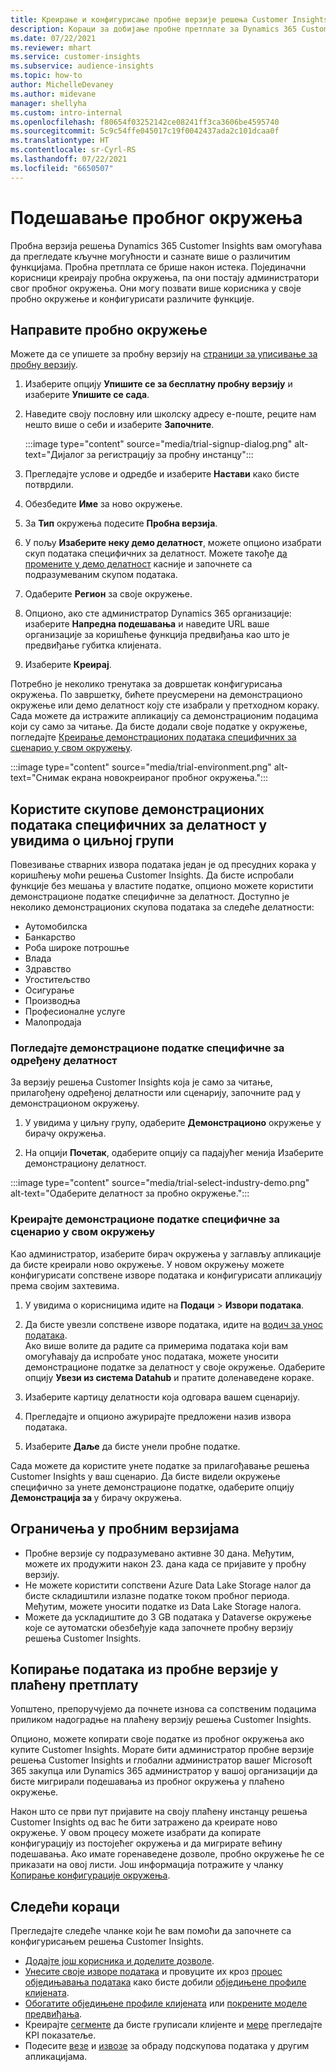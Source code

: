 ```yaml
---
title: Креирање и конфигурисање пробне верзије решења Customer Insights
description: Кораци за добијање пробне претплате за Dynamics 365 Customer Insights и његово конфигурисање.
ms.date: 07/22/2021
ms.reviewer: mhart
ms.service: customer-insights
ms.subservice: audience-insights
ms.topic: how-to
author: MichelleDevaney
ms.author: midevane
manager: shellyha
ms.custom: intro-internal
ms.openlocfilehash: f80654f03252142ce08241ff3ca3606be4595740
ms.sourcegitcommit: 5c9c54ffe045017c19f0042437ada2c101dcaa0f
ms.translationtype: HT
ms.contentlocale: sr-Cyrl-RS
ms.lasthandoff: 07/22/2021
ms.locfileid: "6650507"
---
```

# <a name="set-up-a-trial-environment"></a>Подешавање пробног окружења 

Пробна верзија решења Dynamics 365 Customer Insights вам омогућава да прегледате кључне могућности и сазнате више о различитим функцијама. Пробна претплата се брише након истека. Појединачни корисници креирају пробна окружења, па они постају администратори свог пробног окружења. Они могу позвати више корисника у своје пробно окружење и конфигурисати различите функције.

## <a name="create-a-trial-environment"></a>Направите пробно окружење

Можете да се упишете за пробну верзију на [страници за уписивање за пробну верзију](https://dynamics.microsoft.com/get-started/free-trial/?appname=customerinsights). 

1. Изаберите опцију **Упишите се за бесплатну пробну верзију** и изаберите **Упишите се сада**.

1. Наведите своју пословну или школску адресу е-поште, реците нам нешто више о себи и изаберите **Започните**.

   :::image type="content" source="media/trial-signup-dialog.png" alt-text="Дијалог за регистрацију за пробну инстанцу":::

1. Прегледајте услове и одредбе и изаберите **Настави** како бисте потврдили.

1. Обезбедите **Име** за ново окружење. 

1. За **Тип** окружења подесите **Пробна верзија**.

1. У пољу **Изаберите неку демо делатност**, можете опционо изабрати скуп података специфичних за делатност. Можете такође [да промените у демо делатност](#use-industry-specific-demo-data-sets-in-audience-insights) касније и започнете са подразумеваним скупом података.

1. Одаберите **Регион** за своје окружење.

1. Опционо, ако сте администратор Dynamics 365 организације: изаберите **Напредна подешавања** и наведите URL ваше организације за коришћење функција предвиђања као што је предвиђање губитка клијената. 

1. Изаберите **Креирај**. 

Потребно је неколико тренутака за довршетак конфигурисања окружења. По завршетку, бићете преусмерени на демонстрационо окружење или демо делатност коју сте изабрали у претходном кораку. Сада можете да истражите апликацију са демонстрационим подацима који су само за читање. Да бисте додали своје податке у окружење, погледајте [Креирање демонстрационих података специфичних за сценарио у свом окружењу](#create-scenario-specific-demo-data-in-your-own-environment).

:::image type="content" source="media/trial-environment.png" alt-text="Снимак екрана новокреираног пробног окружења.":::

## <a name="use-industry-specific-demo-data-sets-in-audience-insights"></a>Користите скупове демонстрационих података специфичних за делатност у увидима о циљној групи

Повезивање стварних извора података један је од пресудних корака у коришћењу моћи решења Customer Insights. Да бисте испробали функције без мешања у властите податке, опционо можете користити демонстрационе податке специфичне за делатност. Доступно је неколико демонстрационих скупова података за следеће делатности: 

-   Аутомобилска
-   Банкарство
-   Роба широке потрошње
-   Влада
-   Здравство
-   Угоститељство
-   Осигурање
-   Производња
-   Професионалне услуге
-   Малопродаја

### <a name="see-industry-specific-demo-data-in-trials"></a>Погледајте демонстрационе податке специфичне за одређену делатност

За верзију решења Customer Insights која је само за читање, прилагођену одређеној делатности или сценарију, започните рад у демонстрационом окружењу. 
 
1.  У увидима у циљну групу, одаберите **Демонстрационо** окружење у бирачу окружења.

2.  На опцији **Почетак**, одаберите опцију са падајућег менија Изаберите демонстрациону делатност.

:::image type="content" source="media/trial-select-industry-demo.png" alt-text="Одаберите делатност за пробно окружење.":::

### <a name="create-scenario-specific-demo-data-in-your-own-environment"></a>Креирајте демонстрационе податке специфичне за сценарио у свом окружењу

Као администратор, изаберите бирач окружења у заглављу апликације да бисте креирали ново окружење. У новом окружењу можете конфигурисати сопствене изворе података и конфигурисати апликацију према својим захтевима. 

1.  У увидима о корисницима идите на **Подаци** > **Извори података**.

2.  Да бисте увезли сопствене изворе података, идите на [водич за унос података](data-sources.md).     
   Ако више волите да радите са примерима података који вам омогућавају да испробате унос података, можете уносити демонстрационе податке за делатност у своје окружење. Одаберите опцију **Увези из система Datahub** и пратите доленаведене кораке.

3.  Изаберите картицу делатности која одговара вашем сценарију. 

4.  Прегледајте и опционо ажурирајте предложени назив извора података. 

5.  Изаберите **Даље** да бисте унели пробне податке. 

Сада можете да користите унете податке за прилагођавање решења Customer Insights у ваш сценарио. Да бисте видели окружење специфично за унете демонстрационе податке, одаберите опцију **Демонстрација за <Industry>** у бирачу окружења.

## <a name="limitations-in-trials"></a>Ограничења у пробним верзијама

- Пробне верзије су подразумевано активне 30 дана. Међутим, можете их продужити након 23. дана када се пријавите у пробну верзију.
- Не можете користити сопствени Azure Data Lake Storage налог да бисте складиштили излазне податке током пробног периода. Међутим, можете уносити податке из Data Lake Storage налога.
- Можете да ускладиштите до 3 GB података у Dataverse окружење које се аутоматски обезбеђује када започнете пробну верзију решења Customer Insights.

## <a name="copy-data-from-a-trial-to-a-paid-subscription"></a>Копирање података из пробне верзије у плаћену претплату

Уопштено, препоручујемо да почнете изнова са сопственим подацима приликом надоградње на плаћену верзију решења Customer Insights. 

Опционо, можете копирати своје податке из пробног окружења ако купите Customer Insights. Морате бити администратор пробне верзије решења Customer Insights и глобални администратор вашег Microsoft 365 закупца или Dynamics 365 администратор у вашој организацији да бисте мигрирали подешавања из пробног окружења у плаћено окружење. 

Након што се први пут пријавите на своју плаћену инстанцу решења Customer Insights од вас ће бити затражено да креирате ново окружење. У овом процесу можете изабрати да копирате конфигурацију из постојећег окружења и да мигрирате већину подешавања. Ако имате горенаведене дозволе, пробно окружење ће се приказати на овој листи. Још информација потражите у чланку [Копирање конфигурације окружења](manage-environments.md#copy-the-environment-configuration).

## <a name="next-steps"></a>Следећи кораци

Прегледајте следеће чланке који ће вам помоћи да започнете са конфигурисањем решења Customer Insights. 

- [Додајте још корисника и доделите дозволе](permissions.md).
- [Унесите своје изворе података](data-sources.md) и провуците их кроз [процес обједињавања података](data-unification.md) како бисте добили [обједињене профиле клијената](customer-profiles.md).
- [Обогатите обједињене профиле клијената](enrichment-hub.md) или [покрените моделе предвиђања](predictions-overview.md).
- Креирајте [сегменте](segments.md) да бисте груписали клијенте и [мере](measures.md) прегледајте KPI показатеље.
- Подесите [везе](connections.md) и [извозе](export-destinations.md) за обраду подскупова података у другим апликацијама.